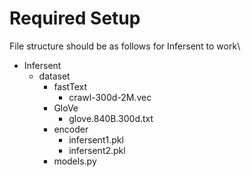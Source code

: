 # Required Setup
File structure should be as follows for Infersent to work\
* Infersent
   * dataset
      * fastText
         * crawl-300d-2M.vec
       * GloVe
         * glove.840B.300d.txt
       * encoder
         * infersent1.pkl
         * infersent2.pkl
      * models.py
